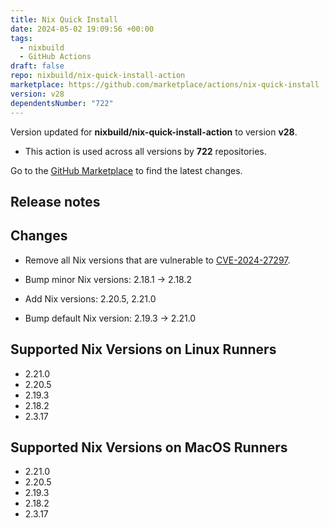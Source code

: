 ```yaml
---
title: Nix Quick Install
date: 2024-05-02 19:09:56 +00:00
tags:
  - nixbuild
  - GitHub Actions
draft: false
repo: nixbuild/nix-quick-install-action
marketplace: https://github.com/marketplace/actions/nix-quick-install
version: v28
dependentsNumber: "722"
---
```



Version updated for **nixbuild/nix-quick-install-action** to version **v28**.
- This action is used across all versions by **722** repositories.

Go to the [GitHub Marketplace](https://github.com/marketplace/actions/nix-quick-install) to find the latest changes.

## Release notes

## Changes

* Remove all Nix versions that are vulnerable to [CVE-2024-27297](https://www.cve.org/CVERecord?id=CVE-2024-27297).

* Bump minor Nix versions: 2.18.1 -> 2.18.2

* Add Nix versions: 2.20.5, 2.21.0

* Bump default Nix version: 2.19.3 -> 2.21.0

## Supported Nix Versions on Linux Runners
* 2.21.0
* 2.20.5
* 2.19.3
* 2.18.2
* 2.3.17

## Supported Nix Versions on MacOS Runners
* 2.21.0
* 2.20.5
* 2.19.3
* 2.18.2
* 2.3.17

